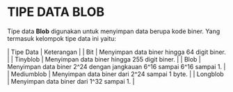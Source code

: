 # TIPE DATA BLOB

Tipe data **Blob** digunakan untuk menyimpan data berupa kode biner. Yang termasuk kelompok tipe data ini yaitu:

| Tipe Data      | Keterangan                                                            |
| Bit            | Menyimpan data biner hingga 64 digit biner.                           |
| Tinyblob       | Menyimpan data biner hingga 255 digit biner.                          |
| Blob           | Menyimpan data biner 2^24 dengan jangkauan 6^16 sampai 6^16 sampai 1. |
| Mediumblob     | Menyimpan data biner dari 2^24 sampai 1 byte.                         |
| Longblob       | Menyimpan data biner dari 1^32 sampai 1.                              |